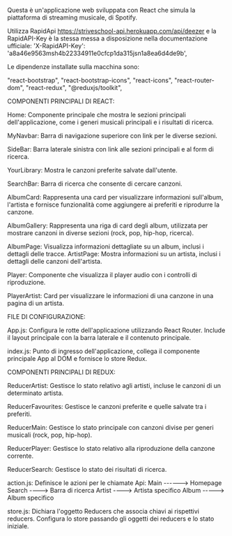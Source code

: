 Questa è un'applicazione web sviluppata con React che simula la piattaforma di streaming musicale, di Spotify.

Utilizza RapidApi https://striveschool-api.herokuapp.com/api/deezer e la RapidAPI-Key è la stessa messa a disposizione nella documentazione ufficiale: 
'X-RapidAPI-Key': 'a8a46e9563msh4b22334911e0cfcp1da315jsn1a8ea6d4de9b',

Le dipendenze installate sulla macchina sono:

"react-bootstrap",
"react-bootstrap-icons",
"react-icons",
"react-router-dom",
"react-redux",
"@reduxjs/toolkit",
        
        
COMPONENTI PRINCIPALI DI REACT:

Home: Componente principale che mostra le sezioni principali dell'applicazione, come i generi musicali principali e i risultati di ricerca.

MyNavbar: Barra di navigazione superiore con link per le diverse sezioni.

SideBar: Barra laterale sinistra con link alle sezioni principali e al form di ricerca.

YourLibrary: Mostra le canzoni preferite salvate dall'utente.

SearchBar: Barra di ricerca che consente di cercare canzoni.

AlbumCard: Rappresenta una card per visualizzare informazioni sull'album, l'artista e fornisce funzionalità come aggiungere ai preferiti e riprodurre la canzone.

AlbumGallery: Rappresenta una riga di card degli album, utilizzata per mostrare canzoni in diverse sezioni (rock, pop, hip-hop, ricerca).

AlbumPage: Visualizza informazioni dettagliate su un album, inclusi i dettagli delle tracce.
ArtistPage: Mostra informazioni su un artista, inclusi i dettagli delle canzoni dell'artista.

Player: Componente che visualizza il player audio con i controlli di riproduzione.

PlayerArtist: Card per visualizzare le informazioni di una canzone in una pagina di un artista.



FILE DI CONFIGURAZIONE:

App.js: Configura le rotte dell'applicazione utilizzando React Router. Include il layout principale con la barra laterale e il contenuto principale.

index.js: Punto di ingresso dell'applicazione, collega il componente principale App al DOM e fornisce lo store Redux.


COMPONENTI PRINCIPALI DI REDUX:

ReducerArtist: Gestisce lo stato relativo agli artisti, incluse le canzoni di un determinato artista.

ReducerFavourites: Gestisce le canzoni preferite e quelle salvate tra i preferiti.

ReducerMain: Gestisce lo stato principale con canzoni divise per generi musicali (rock, pop, hip-hop).

ReducerPlayer: Gestisce lo stato relativo alla riproduzione della canzone corrente.

ReducerSearch: Gestisce lo stato dei risultati di ricerca.

action.js: Definisce le azioni per le chiamate Api:
           Main ------> Homepage
           Search ----> Barra di ricerca
           Artist ----> Artista specifico
           Album -----> Album specifico

store.js: Dichiara l'oggetto Reducers che associa chiavi ai rispettivi reducers. Configura lo store passando gli oggetti dei reducers e lo stato iniziale.


